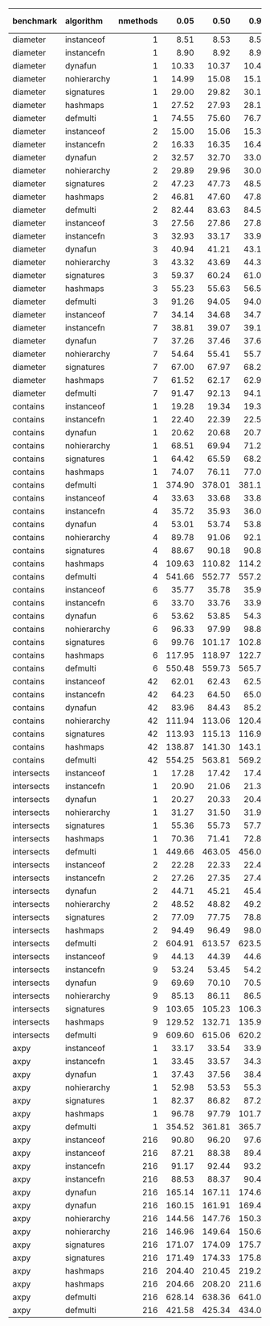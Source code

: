|benchmark  |algorithm   | nmethods|   0.05|   0.50|   0.95|   mean| overhead 0.05| overhead 0.50| overhead 0.95| overhead mean|
|:----------|:-----------|--------:|------:|------:|------:|------:|-------------:|-------------:|-------------:|-------------:|
|diameter   |instanceof  |        1|   8.51|   8.53|   8.55|   8.53|          0.00|          0.00|          0.00|          0.00|
|diameter   |instancefn  |        1|   8.90|   8.92|   8.97|   8.94|          0.01|          0.01|          0.01|          0.01|
|diameter   |dynafun     |        1|  10.33|  10.37|  10.41|  10.37|          0.03|          0.03|          0.03|          0.03|
|diameter   |nohierarchy |        1|  14.99|  15.08|  15.12|  15.05|          0.10|          0.10|          0.10|          0.10|
|diameter   |signatures  |        1|  29.00|  29.82|  30.11|  29.59|          0.31|          0.32|          0.32|          0.31|
|diameter   |hashmaps    |        1|  27.52|  27.93|  28.15|  27.85|          0.29|          0.29|          0.29|          0.29|
|diameter   |defmulti    |        1|  74.55|  75.60|  76.79|  75.67|          1.00|          1.00|          1.00|          1.00|
|diameter   |instanceof  |        2|  15.00|  15.06|  15.33|  15.12|          0.00|          0.00|          0.00|          0.00|
|diameter   |instancefn  |        2|  16.33|  16.35|  16.46|  16.41|          0.02|          0.02|          0.02|          0.02|
|diameter   |dynafun     |        2|  32.57|  32.70|  33.06|  32.81|          0.26|          0.26|          0.26|          0.26|
|diameter   |nohierarchy |        2|  29.89|  29.96|  30.05|  29.97|          0.22|          0.22|          0.21|          0.22|
|diameter   |signatures  |        2|  47.23|  47.73|  48.53|  47.88|          0.48|          0.48|          0.48|          0.48|
|diameter   |hashmaps    |        2|  46.81|  47.60|  47.84|  47.34|          0.47|          0.47|          0.47|          0.47|
|diameter   |defmulti    |        2|  82.44|  83.63|  84.53|  83.58|          1.00|          1.00|          1.00|          1.00|
|diameter   |instanceof  |        3|  27.56|  27.86|  27.87|  27.80|          0.00|          0.00|          0.00|          0.00|
|diameter   |instancefn  |        3|  32.93|  33.17|  33.96|  33.37|          0.08|          0.08|          0.09|          0.09|
|diameter   |dynafun     |        3|  40.94|  41.21|  43.16|  41.72|          0.21|          0.20|          0.23|          0.21|
|diameter   |nohierarchy |        3|  43.32|  43.69|  44.32|  43.83|          0.25|          0.24|          0.25|          0.25|
|diameter   |signatures  |        3|  59.37|  60.24|  61.00|  60.14|          0.50|          0.49|          0.50|          0.50|
|diameter   |hashmaps    |        3|  55.23|  55.63|  56.54|  55.88|          0.43|          0.42|          0.43|          0.43|
|diameter   |defmulti    |        3|  91.26|  94.05|  94.02|  92.69|          1.00|          1.00|          1.00|          1.00|
|diameter   |instanceof  |        7|  34.14|  34.68|  34.79|  34.65|          0.00|          0.00|          0.00|          0.00|
|diameter   |instancefn  |        7|  38.81|  39.07|  39.18|  39.03|          0.08|          0.08|          0.07|          0.08|
|diameter   |dynafun     |        7|  37.26|  37.46|  37.64|  37.44|          0.05|          0.05|          0.05|          0.05|
|diameter   |nohierarchy |        7|  54.64|  55.41|  55.76|  55.18|          0.36|          0.36|          0.35|          0.35|
|diameter   |signatures  |        7|  67.00|  67.97|  68.20|  67.61|          0.57|          0.58|          0.56|          0.57|
|diameter   |hashmaps    |        7|  61.52|  62.17|  62.96|  62.10|          0.48|          0.48|          0.47|          0.47|
|diameter   |defmulti    |        7|  91.47|  92.13|  94.16|  92.85|          1.00|          1.00|          1.00|          1.00|
|contains   |instanceof  |        1|  19.28|  19.34|  19.37|  19.33|          0.00|          0.00|          0.00|          0.00|
|contains   |instancefn  |        1|  22.40|  22.39|  22.55|  22.48|          0.01|          0.01|          0.01|          0.01|
|contains   |dynafun     |        1|  20.62|  20.68|  20.78|  20.70|          0.00|          0.00|          0.00|          0.00|
|contains   |nohierarchy |        1|  68.51|  69.94|  71.26|  69.95|          0.14|          0.14|          0.14|          0.14|
|contains   |signatures  |        1|  64.42|  65.59|  68.21|  66.13|          0.13|          0.13|          0.14|          0.13|
|contains   |hashmaps    |        1|  74.07|  76.11|  77.00|  75.53|          0.15|          0.16|          0.16|          0.16|
|contains   |defmulti    |        1| 374.90| 378.01| 381.11| 377.86|          1.00|          1.00|          1.00|          1.00|
|contains   |instanceof  |        4|  33.63|  33.68|  33.86|  33.75|          0.00|          0.00|          0.00|          0.00|
|contains   |instancefn  |        4|  35.72|  35.93|  36.04|  35.89|          0.00|          0.00|          0.00|          0.00|
|contains   |dynafun     |        4|  53.01|  53.74|  53.81|  53.42|          0.04|          0.04|          0.04|          0.04|
|contains   |nohierarchy |        4|  89.78|  91.06|  92.13|  91.00|          0.11|          0.11|          0.11|          0.11|
|contains   |signatures  |        4|  88.67|  90.18|  90.89|  89.84|          0.11|          0.11|          0.11|          0.11|
|contains   |hashmaps    |        4| 109.63| 110.82| 114.23| 111.88|          0.15|          0.15|          0.15|          0.15|
|contains   |defmulti    |        4| 541.66| 552.77| 557.28| 550.11|          1.00|          1.00|          1.00|          1.00|
|contains   |instanceof  |        6|  35.77|  35.78|  35.97|  35.87|          0.00|          0.00|          0.00|          0.00|
|contains   |instancefn  |        6|  33.70|  33.76|  33.97|  33.84|          0.00|          0.00|          0.00|          0.00|
|contains   |dynafun     |        6|  53.62|  53.85|  54.32|  53.95|          0.03|          0.03|          0.03|          0.03|
|contains   |nohierarchy |        6|  96.33|  97.99|  98.85|  97.64|          0.12|          0.12|          0.12|          0.12|
|contains   |signatures  |        6|  99.76| 101.17| 102.89| 101.22|          0.12|          0.12|          0.13|          0.13|
|contains   |hashmaps    |        6| 117.95| 118.97| 122.74| 120.24|          0.16|          0.16|          0.16|          0.16|
|contains   |defmulti    |        6| 550.48| 559.73| 565.72| 558.09|          1.00|          1.00|          1.00|          1.00|
|contains   |instanceof  |       42|  62.01|  62.43|  62.54|  62.31|          0.00|          0.00|          0.00|          0.00|
|contains   |instancefn  |       42|  64.23|  64.50|  65.05|  64.63|          0.00|          0.00|          0.00|          0.00|
|contains   |dynafun     |       42|  83.96|  84.43|  85.22|  84.64|          0.04|          0.04|          0.04|          0.04|
|contains   |nohierarchy |       42| 111.94| 113.06| 120.42| 114.83|          0.10|          0.10|          0.11|          0.11|
|contains   |signatures  |       42| 113.93| 115.13| 116.93| 115.48|          0.11|          0.11|          0.11|          0.11|
|contains   |hashmaps    |       42| 138.87| 141.30| 143.11| 141.00|          0.16|          0.16|          0.16|          0.16|
|contains   |defmulti    |       42| 554.25| 563.81| 569.23| 562.09|          1.00|          1.00|          1.00|          1.00|
|intersects |instanceof  |        1|  17.28|  17.42|  17.46|  17.41|          0.00|          0.00|          0.00|          0.00|
|intersects |instancefn  |        1|  20.90|  21.06|  21.31|  21.06|          0.01|          0.01|          0.01|          0.01|
|intersects |dynafun     |        1|  20.27|  20.33|  20.42|  20.35|          0.01|          0.01|          0.01|          0.01|
|intersects |nohierarchy |        1|  31.27|  31.50|  31.93|  31.61|          0.03|          0.03|          0.03|          0.03|
|intersects |signatures  |        1|  55.36|  55.73|  57.76|  56.52|          0.09|          0.09|          0.09|          0.09|
|intersects |hashmaps    |        1|  70.36|  71.41|  72.87|  71.73|          0.12|          0.12|          0.13|          0.12|
|intersects |defmulti    |        1| 449.66| 463.05| 456.09| 452.78|          1.00|          1.00|          1.00|          1.00|
|intersects |instanceof  |        2|  22.28|  22.33|  22.42|  22.35|          0.00|          0.00|          0.00|          0.00|
|intersects |instancefn  |        2|  27.26|  27.35|  27.48|  27.38|          0.01|          0.01|          0.01|          0.01|
|intersects |dynafun     |        2|  44.71|  45.21|  45.42|  45.07|          0.04|          0.04|          0.04|          0.04|
|intersects |nohierarchy |        2|  48.52|  48.82|  49.26|  48.89|          0.05|          0.04|          0.04|          0.04|
|intersects |signatures  |        2|  77.09|  77.75|  78.81|  77.97|          0.09|          0.09|          0.09|          0.09|
|intersects |hashmaps    |        2|  94.49|  96.49|  98.00|  96.28|          0.12|          0.13|          0.13|          0.12|
|intersects |defmulti    |        2| 604.91| 613.57| 623.58| 616.20|          1.00|          1.00|          1.00|          1.00|
|intersects |instanceof  |        9|  44.13|  44.39|  44.65|  44.39|          0.00|          0.00|          0.00|          0.00|
|intersects |instancefn  |        9|  53.24|  53.45|  54.22|  53.72|          0.02|          0.02|          0.02|          0.02|
|intersects |dynafun     |        9|  69.69|  70.10|  70.55|  70.12|          0.05|          0.05|          0.04|          0.05|
|intersects |nohierarchy |        9|  85.13|  86.11|  86.54|  85.90|          0.07|          0.07|          0.07|          0.07|
|intersects |signatures  |        9| 103.65| 105.23| 106.39| 105.16|          0.11|          0.11|          0.11|          0.11|
|intersects |hashmaps    |        9| 129.52| 132.71| 135.95| 132.81|          0.15|          0.15|          0.16|          0.15|
|intersects |defmulti    |        9| 609.60| 615.06| 620.25| 615.14|          1.00|          1.00|          1.00|          1.00|
|axpy       |instanceof  |        1|  33.17|  33.54|  33.90|  33.35|          0.00|          0.00|          0.00|          0.00|
|axpy       |instancefn  |        1|  33.45|  33.57|  34.36|  33.85|          0.00|          0.00|          0.00|          0.00|
|axpy       |dynafun     |        1|  37.43|  37.56|  38.40|  37.93|          0.01|          0.01|          0.01|          0.01|
|axpy       |nohierarchy |        1|  52.98|  53.53|  55.38|  53.92|          0.06|          0.06|          0.06|          0.06|
|axpy       |signatures  |        1|  82.37|  86.82|  87.26|  85.18|          0.15|          0.16|          0.16|          0.16|
|axpy       |hashmaps    |        1|  96.78|  97.79| 101.73|  99.04|          0.20|          0.20|          0.20|          0.20|
|axpy       |defmulti    |        1| 354.52| 361.81| 365.76| 359.67|          1.00|          1.00|          1.00|          1.00|
|axpy       |instanceof  |      216|  90.80|  96.20|  97.67|  94.05|          0.00|          0.00|          0.00|          0.00|
|axpy       |instanceof  |      216|  87.21|  88.38|  89.40|  88.37|          0.00|          0.00|          0.00|          0.00|
|axpy       |instancefn  |      216|  91.17|  92.44|  93.23|  92.26|          0.00|         -0.01|         -0.01|          0.00|
|axpy       |instancefn  |      216|  88.53|  88.37|  90.43|  89.54|          0.00|          0.00|          0.00|          0.00|
|axpy       |dynafun     |      216| 165.14| 167.11| 174.68| 168.67|          0.14|          0.13|          0.14|          0.14|
|axpy       |dynafun     |      216| 160.15| 161.91| 169.43| 164.00|          0.22|          0.22|          0.23|          0.22|
|axpy       |nohierarchy |      216| 144.56| 147.76| 150.39| 147.85|          0.10|          0.10|          0.10|          0.10|
|axpy       |nohierarchy |      216| 146.96| 149.64| 150.61| 148.77|          0.18|          0.18|          0.18|          0.18|
|axpy       |signatures  |      216| 171.07| 174.09| 175.79| 173.58|          0.15|          0.14|          0.14|          0.15|
|axpy       |signatures  |      216| 171.49| 174.33| 175.83| 173.68|          0.25|          0.26|          0.25|          0.25|
|axpy       |hashmaps    |      216| 204.40| 210.45| 219.22| 212.13|          0.21|          0.21|          0.22|          0.22|
|axpy       |hashmaps    |      216| 204.66| 208.20| 211.68| 208.12|          0.35|          0.36|          0.35|          0.35|
|axpy       |defmulti    |      216| 628.14| 638.36| 641.01| 634.92|          1.00|          1.00|          1.00|          1.00|
|axpy       |defmulti    |      216| 421.58| 425.34| 434.03| 427.40|          1.00|          1.00|          1.00|          1.00|
